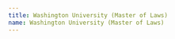 ```yaml
---
title: Washington University (Master of Laws)
name: Washington University (Master of Laws)
---
```



